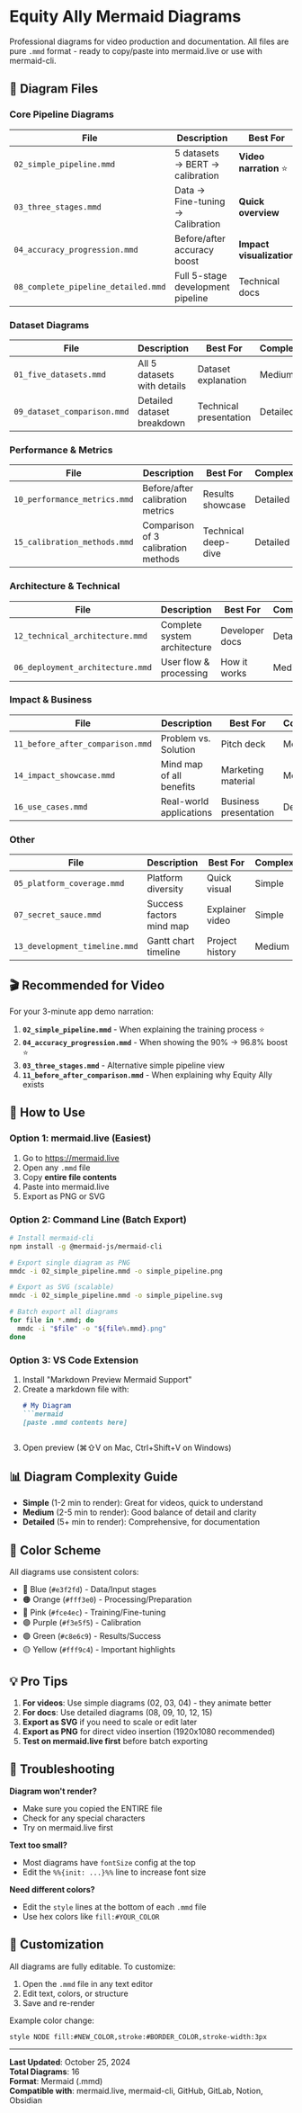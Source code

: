 # Equity Ally Mermaid Diagrams

Professional diagrams for video production and documentation. All files are pure `.mmd` format - ready to copy/paste into mermaid.live or use with mermaid-cli.

## 📁 Diagram Files

### Core Pipeline Diagrams

| File | Description | Best For | Complexity |
|------|-------------|----------|------------|
| `02_simple_pipeline.mmd` | 5 datasets → BERT → calibration | **Video narration** ⭐ | Simple |
| `03_three_stages.mmd` | Data → Fine-tuning → Calibration | **Quick overview** | Simple |
| `04_accuracy_progression.mmd` | Before/after accuracy boost | **Impact visualization** | Simple |
| `08_complete_pipeline_detailed.mmd` | Full 5-stage development pipeline | Technical docs | Detailed |

### Dataset Diagrams

| File | Description | Best For | Complexity |
|------|-------------|----------|------------|
| `01_five_datasets.mmd` | All 5 datasets with details | Dataset explanation | Medium |
| `09_dataset_comparison.mmd` | Detailed dataset breakdown | Technical presentation | Detailed |

### Performance & Metrics

| File | Description | Best For | Complexity |
|------|-------------|----------|------------|
| `10_performance_metrics.mmd` | Before/after calibration metrics | Results showcase | Detailed |
| `15_calibration_methods.mmd` | Comparison of 3 calibration methods | Technical deep-dive | Detailed |

### Architecture & Technical

| File | Description | Best For | Complexity |
|------|-------------|----------|------------|
| `12_technical_architecture.mmd` | Complete system architecture | Developer docs | Detailed |
| `06_deployment_architecture.mmd` | User flow & processing | How it works | Medium |

### Impact & Business

| File | Description | Best For | Complexity |
|------|-------------|----------|------------|
| `11_before_after_comparison.mmd` | Problem vs. Solution | Pitch deck | Medium |
| `14_impact_showcase.mmd` | Mind map of all benefits | Marketing material | Medium |
| `16_use_cases.mmd` | Real-world applications | Business presentation | Detailed |

### Other

| File | Description | Best For | Complexity |
|------|-------------|----------|------------|
| `05_platform_coverage.mmd` | Platform diversity | Quick visual | Simple |
| `07_secret_sauce.mmd` | Success factors mind map | Explainer video | Simple |
| `13_development_timeline.mmd` | Gantt chart timeline | Project history | Medium |

## 🎬 Recommended for Video

For your 3-minute app demo narration:

1. **`02_simple_pipeline.mmd`** - When explaining the training process ⭐
2. **`04_accuracy_progression.mmd`** - When showing the 90% → 96.8% boost ⭐
3. **`03_three_stages.mmd`** - Alternative simple pipeline view
4. **`11_before_after_comparison.mmd`** - When explaining why Equity Ally exists

## 🚀 How to Use

### Option 1: mermaid.live (Easiest)

1. Go to https://mermaid.live
2. Open any `.mmd` file
3. Copy **entire file contents**
4. Paste into mermaid.live
5. Export as PNG or SVG

### Option 2: Command Line (Batch Export)

```bash
# Install mermaid-cli
npm install -g @mermaid-js/mermaid-cli

# Export single diagram as PNG
mmdc -i 02_simple_pipeline.mmd -o simple_pipeline.png

# Export as SVG (scalable)
mmdc -i 02_simple_pipeline.mmd -o simple_pipeline.svg

# Batch export all diagrams
for file in *.mmd; do
  mmdc -i "$file" -o "${file%.mmd}.png"
done
```

### Option 3: VS Code Extension

1. Install "Markdown Preview Mermaid Support"
2. Create a markdown file with:
   ```markdown
   # My Diagram
   ```mermaid
   [paste .mmd contents here]
   ```
   ```
3. Open preview (⌘⇧V on Mac, Ctrl+Shift+V on Windows)

## 📊 Diagram Complexity Guide

- **Simple** (1-2 min to render): Great for videos, quick to understand
- **Medium** (2-5 min to render): Good balance of detail and clarity  
- **Detailed** (5+ min to render): Comprehensive, for documentation

## 🎨 Color Scheme

All diagrams use consistent colors:

- 🔵 Blue (`#e3f2fd`) - Data/Input stages
- 🟠 Orange (`#fff3e0`) - Processing/Preparation
- 🔴 Pink (`#fce4ec`) - Training/Fine-tuning
- 🟣 Purple (`#f3e5f5`) - Calibration
- 🟢 Green (`#c8e6c9`) - Results/Success
- 🟡 Yellow (`#fff9c4`) - Important highlights

## 💡 Pro Tips

1. **For videos**: Use simple diagrams (02, 03, 04) - they animate better
2. **For docs**: Use detailed diagrams (08, 09, 10, 12, 15)
3. **Export as SVG** if you need to scale or edit later
4. **Export as PNG** for direct video insertion (1920x1080 recommended)
5. **Test on mermaid.live first** before batch exporting

## 🔧 Troubleshooting

**Diagram won't render?**
- Make sure you copied the ENTIRE file
- Check for any special characters
- Try on mermaid.live first

**Text too small?**
- Most diagrams have `fontSize` config at the top
- Edit the `%%{init: ...}%%` line to increase font size

**Need different colors?**
- Edit the `style` lines at the bottom of each `.mmd` file
- Use hex colors like `fill:#YOUR_COLOR`

## 📝 Customization

All diagrams are fully editable. To customize:

1. Open the `.mmd` file in any text editor
2. Edit text, colors, or structure
3. Save and re-render

Example color change:
```mermaid
style NODE fill:#NEW_COLOR,stroke:#BORDER_COLOR,stroke-width:3px
```

---

**Last Updated**: October 25, 2024  
**Total Diagrams**: 16  
**Format**: Mermaid (.mmd)  
**Compatible with**: mermaid.live, mermaid-cli, GitHub, GitLab, Notion, Obsidian
